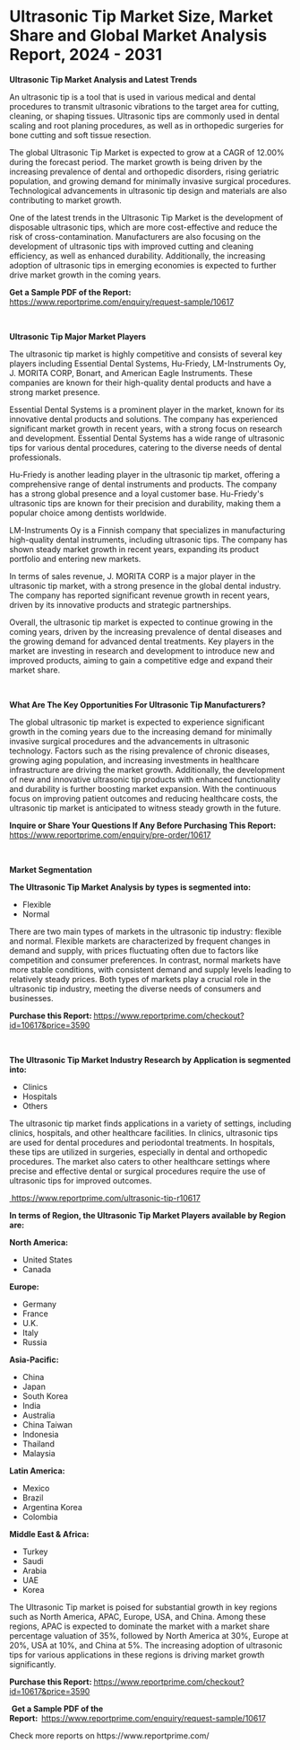 <p><h1>Ultrasonic Tip Market Size, Market Share and Global Market Analysis Report, 2024 - 2031</h1></p><p><strong>Ultrasonic Tip Market Analysis and Latest Trends</strong></p>
<p><p>An ultrasonic tip is a tool that is used in various medical and dental procedures to transmit ultrasonic vibrations to the target area for cutting, cleaning, or shaping tissues. Ultrasonic tips are commonly used in dental scaling and root planing procedures, as well as in orthopedic surgeries for bone cutting and soft tissue resection.</p><p>The global Ultrasonic Tip Market is expected to grow at a CAGR of 12.00% during the forecast period. The market growth is being driven by the increasing prevalence of dental and orthopedic disorders, rising geriatric population, and growing demand for minimally invasive surgical procedures. Technological advancements in ultrasonic tip design and materials are also contributing to market growth.</p><p>One of the latest trends in the Ultrasonic Tip Market is the development of disposable ultrasonic tips, which are more cost-effective and reduce the risk of cross-contamination. Manufacturers are also focusing on the development of ultrasonic tips with improved cutting and cleaning efficiency, as well as enhanced durability. Additionally, the increasing adoption of ultrasonic tips in emerging economies is expected to further drive market growth in the coming years.</p></p>
<p><strong>Get a Sample PDF of the Report:&nbsp;</strong> <a href="https://www.reportprime.com/enquiry/request-sample/10617">https://www.reportprime.com/enquiry/request-sample/10617</a></p>
<p>&nbsp;</p>
<p><strong>Ultrasonic Tip Major Market Players</strong></p>
<p><p>The ultrasonic tip market is highly competitive and consists of several key players including Essential Dental Systems, Hu-Friedy, LM-Instruments Oy, J. MORITA CORP, Bonart, and American Eagle Instruments. These companies are known for their high-quality dental products and have a strong market presence.</p><p>Essential Dental Systems is a prominent player in the market, known for its innovative dental products and solutions. The company has experienced significant market growth in recent years, with a strong focus on research and development. Essential Dental Systems has a wide range of ultrasonic tips for various dental procedures, catering to the diverse needs of dental professionals.</p><p>Hu-Friedy is another leading player in the ultrasonic tip market, offering a comprehensive range of dental instruments and products. The company has a strong global presence and a loyal customer base. Hu-Friedy's ultrasonic tips are known for their precision and durability, making them a popular choice among dentists worldwide.</p><p>LM-Instruments Oy is a Finnish company that specializes in manufacturing high-quality dental instruments, including ultrasonic tips. The company has shown steady market growth in recent years, expanding its product portfolio and entering new markets.</p><p>In terms of sales revenue, J. MORITA CORP is a major player in the ultrasonic tip market, with a strong presence in the global dental industry. The company has reported significant revenue growth in recent years, driven by its innovative products and strategic partnerships.</p><p>Overall, the ultrasonic tip market is expected to continue growing in the coming years, driven by the increasing prevalence of dental diseases and the growing demand for advanced dental treatments. Key players in the market are investing in research and development to introduce new and improved products, aiming to gain a competitive edge and expand their market share.</p></p>
<p>&nbsp;</p>
<p><strong>What Are The Key Opportunities For Ultrasonic Tip Manufacturers?</strong></p>
<p><p>The global ultrasonic tip market is expected to experience significant growth in the coming years due to the increasing demand for minimally invasive surgical procedures and the advancements in ultrasonic technology. Factors such as the rising prevalence of chronic diseases, growing aging population, and increasing investments in healthcare infrastructure are driving the market growth. Additionally, the development of new and innovative ultrasonic tip products with enhanced functionality and durability is further boosting market expansion. With the continuous focus on improving patient outcomes and reducing healthcare costs, the ultrasonic tip market is anticipated to witness steady growth in the future.</p></p>
<p><strong>Inquire or Share Your Questions If Any Before Purchasing This Report:</strong> <a href="https://www.reportprime.com/enquiry/pre-order/10617">https://www.reportprime.com/enquiry/pre-order/10617</a></p>
<p>&nbsp;</p>
<p><strong>Market Segmentation</strong></p>
<p><strong>The Ultrasonic Tip Market Analysis by types is segmented into:</strong></p>
<p><ul><li>Flexible</li><li>Normal</li></ul></p>
<p><p>There are two main types of markets in the ultrasonic tip industry: flexible and normal. Flexible markets are characterized by frequent changes in demand and supply, with prices fluctuating often due to factors like competition and consumer preferences. In contrast, normal markets have more stable conditions, with consistent demand and supply levels leading to relatively steady prices. Both types of markets play a crucial role in the ultrasonic tip industry, meeting the diverse needs of consumers and businesses.</p></p>
<p><strong>Purchase this Report:&nbsp;</strong><a href="https://www.reportprime.com/checkout?id=10617&price=3590">https://www.reportprime.com/checkout?id=10617&price=3590</a></p>
<p>&nbsp;</p>
<p><strong>The Ultrasonic Tip Market Industry Research by Application is segmented into:</strong></p>
<p><ul><li>Clinics</li><li>Hospitals</li><li>Others</li></ul></p>
<p><p>The ultrasonic tip market finds applications in a variety of settings, including clinics, hospitals, and other healthcare facilities. In clinics, ultrasonic tips are used for dental procedures and periodontal treatments. In hospitals, these tips are utilized in surgeries, especially in dental and orthopedic procedures. The market also caters to other healthcare settings where precise and effective dental or surgical procedures require the use of ultrasonic tips for improved outcomes.</p></p>
<p><a href="https://www.reportprime.com/ultrasonic-tip-r10617">&nbsp;https://www.reportprime.com/ultrasonic-tip-r10617</a></p>
<p><strong>In terms of Region, the Ultrasonic Tip Market Players available by Region are:</strong></p>
<p>
    <p> <strong> North America: </strong>
        <ul>
            <li>United States</li>
            <li>Canada</li>
        </ul>
        </p> 
    <p> <strong> Europe: </strong>
        <ul>
            <li>Germany</li>
            <li>France</li>
            <li>U.K.</li>
            <li>Italy</li>
            <li>Russia</li>
        </ul>
        </p> 
    <p> <strong> Asia-Pacific: </strong>
        <ul>
            <li>China</li>
            <li>Japan</li>
            <li>South Korea</li>
            <li>India</li>
            <li>Australia</li>
            <li>China Taiwan</li>
            <li>Indonesia</li>
            <li>Thailand</li>
            <li>Malaysia</li>
        </ul>
        </p> 
    <p> <strong> Latin America: </strong>
        <ul>
            <li>Mexico</li>
            <li>Brazil</li>
            <li>Argentina Korea</li>
            <li>Colombia</li>
        </ul>
        </p> 
    <p> <strong> Middle East & Africa: </strong>
        <ul>
            <li>Turkey</li>
            <li>Saudi</li>
            <li>Arabia</li>
            <li>UAE</li>
            <li>Korea</li>
        </ul>
    </p>
    </p>
<p><p>The Ultrasonic Tip market is poised for substantial growth in key regions such as North America, APAC, Europe, USA, and China. Among these regions, APAC is expected to dominate the market with a market share percentage valuation of 35%, followed by North America at 30%, Europe at 20%, USA at 10%, and China at 5%. The increasing adoption of ultrasonic tips for various applications in these regions is driving market growth significantly.</p></p>
<p><strong>Purchase this Report: </strong><a href="https://www.reportprime.com/checkout?id=10617&price=3590">https://www.reportprime.com/checkout?id=10617&price=3590</a></p>
<p>&nbsp;<strong>Get a Sample PDF of the Report:&nbsp;&nbsp;</strong><a href="https://www.reportprime.com/enquiry/request-sample/10617">https://www.reportprime.com/enquiry/request-sample/10617</a></p>
<p><strong></strong></p>
<p>Check more reports on https://www.reportprime.com/</p>
